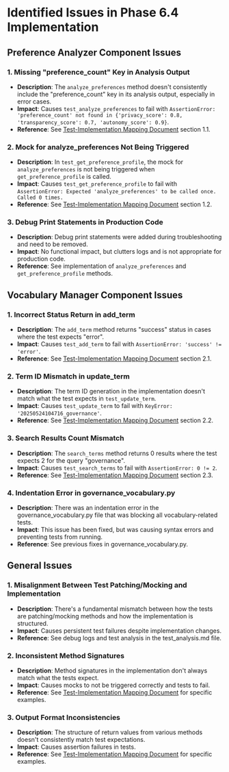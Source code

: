 # Identified Issues in Phase 6.4 Implementation

## Preference Analyzer Component Issues

### 1. Missing "preference_count" Key in Analysis Output
- **Description**: The `analyze_preferences` method doesn't consistently include the "preference_count" key in its analysis output, especially in error cases.
- **Impact**: Causes `test_analyze_preferences` to fail with `AssertionError: 'preference_count' not found in {'privacy_score': 0.8, 'transparency_score': 0.7, 'autonomy_score': 0.9}`.
- **Reference**: See [Test-Implementation Mapping Document](./test_implementation_mapping.md) section 1.1.

### 2. Mock for analyze_preferences Not Being Triggered
- **Description**: In `test_get_preference_profile`, the mock for `analyze_preferences` is not being triggered when `get_preference_profile` is called.
- **Impact**: Causes `test_get_preference_profile` to fail with `AssertionError: Expected 'analyze_preferences' to be called once. Called 0 times.`
- **Reference**: See [Test-Implementation Mapping Document](./test_implementation_mapping.md) section 1.2.

### 3. Debug Print Statements in Production Code
- **Description**: Debug print statements were added during troubleshooting and need to be removed.
- **Impact**: No functional impact, but clutters logs and is not appropriate for production code.
- **Reference**: See implementation of `analyze_preferences` and `get_preference_profile` methods.

## Vocabulary Manager Component Issues

### 1. Incorrect Status Return in add_term
- **Description**: The `add_term` method returns "success" status in cases where the test expects "error".
- **Impact**: Causes `test_add_term` to fail with `AssertionError: 'success' != 'error'`.
- **Reference**: See [Test-Implementation Mapping Document](./test_implementation_mapping.md) section 2.1.

### 2. Term ID Mismatch in update_term
- **Description**: The term ID generation in the implementation doesn't match what the test expects in `test_update_term`.
- **Impact**: Causes `test_update_term` to fail with `KeyError: '20250524104716_governance'`.
- **Reference**: See [Test-Implementation Mapping Document](./test_implementation_mapping.md) section 2.2.

### 3. Search Results Count Mismatch
- **Description**: The `search_terms` method returns 0 results where the test expects 2 for the query "governance".
- **Impact**: Causes `test_search_terms` to fail with `AssertionError: 0 != 2`.
- **Reference**: See [Test-Implementation Mapping Document](./test_implementation_mapping.md) section 2.3.

### 4. Indentation Error in governance_vocabulary.py
- **Description**: There was an indentation error in the governance_vocabulary.py file that was blocking all vocabulary-related tests.
- **Impact**: This issue has been fixed, but was causing syntax errors and preventing tests from running.
- **Reference**: See previous fixes in governance_vocabulary.py.

## General Issues

### 1. Misalignment Between Test Patching/Mocking and Implementation
- **Description**: There's a fundamental mismatch between how the tests are patching/mocking methods and how the implementation is structured.
- **Impact**: Causes persistent test failures despite implementation changes.
- **Reference**: See debug logs and test analysis in the test_analysis.md file.

### 2. Inconsistent Method Signatures
- **Description**: Method signatures in the implementation don't always match what the tests expect.
- **Impact**: Causes mocks to not be triggered correctly and tests to fail.
- **Reference**: See [Test-Implementation Mapping Document](./test_implementation_mapping.md) for specific examples.

### 3. Output Format Inconsistencies
- **Description**: The structure of return values from various methods doesn't consistently match test expectations.
- **Impact**: Causes assertion failures in tests.
- **Reference**: See [Test-Implementation Mapping Document](./test_implementation_mapping.md) for specific examples.
